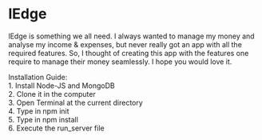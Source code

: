 # lEdge
lEdge is something we all need. I always wanted to manage my money and analyse my income & expenses, but never really got an app with all the required features. So, I thought of creating this app with the features one require to manage their money seamlessly. I hope you would love it.

Installation Guide: <br/>
        1. Install Node-JS and MongoDB<br/>
        2. Clone it in the computer<br/>
        3. Open Terminal at the current directory<br/>
        4. Type in npm init<br/>
        5. Type in npm install<br/>
        6. Execute the run_server file<br/>




